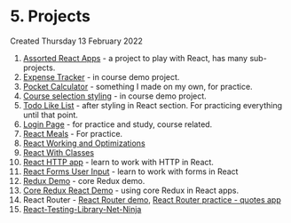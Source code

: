 # 5. Projects

Created Thursday 13 February 2022

1. [Assorted React Apps](https://github.com/exemplar-codes/assorted-reactjs-apps) - a project to play with React, has many sub-projects.
2. [Expense Tracker](https://github.com/exemplar-codes/expense-tracker-react) - in course demo project.
3. [Pocket Calculator](https://github.com/exemplar-codes/pocket-calculator) - something I made on my own, for practice.
4. [Course selection styling](https://github.com/exemplar-codes/course-selection-styling) - in course demo project.
5. [Todo Like List](https://github.com/exemplar-codes/todo_like_list) - after styling in React section. For practicing everything until that point.
6. [Login Page](https://github.com/exemplar-codes/login-page) - for practice and study, course related.
7. [React Meals](https://github.com/exemplar-codes/react-meals) - For practice.
8. [React Working and Optimizations](https://github.com/exemplar-codes/react-working-and-optimizations)
9. [React With Classes](https://github.com/exemplar-codes/react-with-classes)
10. [React HTTP app](https://github.com/exemplar-codes/react-http-app) - learn to work with HTTP in React.
11. [React Forms User Input](https://github.com/exemplar-codes/reactjs-forms-user-input) - learn to work with forms in React
12. [Redux Demo](https://github.com/exemplar-codes/redux-demo) - core Redux demo.
13. [Core Redux React Demo](https://github.com/exemplar-codes/core-redux-react-demo) - using core Redux in React apps.
14. React Router - [React Router demo](https://github.com/exemplar-codes/react-router-demo), [React Router practice - quotes app](https://github.com/exemplar-codes/react-router-practice)
15. [React-Testing-Library-Net-Ninja](https://github.com/exemplar-codes/React-Testing-Library-Net-Ninja)

